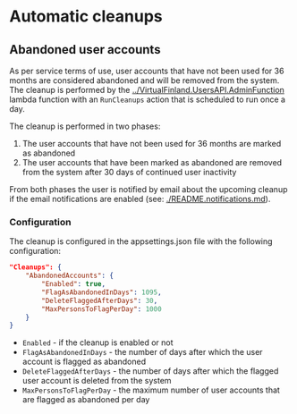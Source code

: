 # Automatic cleanups

## Abandoned user accounts

As per service terms of use, user accounts that have not been used for 36 months are considered abandoned and will be removed from the system. The cleanup is performed by the [../VirtualFinland.UsersAPI.AdminFunction](../VirtualFinland.UsersAPI.AdminFunction) lambda function with an `RunCleanups` action that is scheduled to run once a day.

The cleanup is performed in two phases:

1. The user accounts that have not been used for 36 months are marked as abandoned
2. The user accounts that have been marked as abandoned are removed from the system after 30 days of continued user inactivity

From both phases the user is notified by email about the upcoming cleanup if the email notifications are enabled (see: [./README.notifications.md](./README.notifications.md)).

### Configuration

The cleanup is configured in the appsettings.json file with the following configuration:

```json
"Cleanups": {
    "AbandonedAccounts": {
        "Enabled": true,
        "FlagAsAbandonedInDays": 1095,
        "DeleteFlaggedAfterDays": 30,
        "MaxPersonsToFlagPerDay": 1000
    }
}
```

- `Enabled` - if the cleanup is enabled or not
- `FlagAsAbandonedInDays` - the number of days after which the user account is flagged as abandoned
- `DeleteFlaggedAfterDays` - the number of days after which the flagged user account is deleted from the system
- `MaxPersonsToFlagPerDay` - the maximum number of user accounts that are flagged as abandoned per day